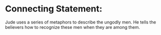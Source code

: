 # Connecting Statement:

Jude uses a series of metaphors to describe the ungodly men. He tells the believers how to recognize these men when they are among them.